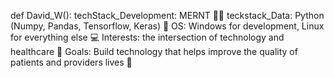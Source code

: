 def David_W():
    techStack_Development: MERNT 👨‍💻
    teckstack_Data: Python (Numpy, Pandas, Tensorflow, Keras) 📃
    OS: Windows for development, Linux for everything else 💻
    Interests: the intersection of technology and healthcare 🥼
    Goals: Build technology that helps improve the quality of patients and providers lives 💉
